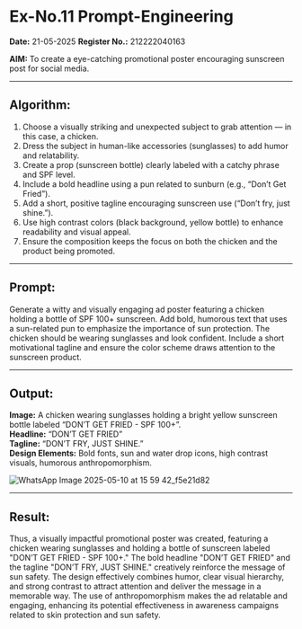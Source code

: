 # Ex-No.11 Prompt-Engineering  

**Date:** 21-05-2025 
**Register No.:** 212222040163


**AIM:** To create a eye-catching promotional poster encouraging sunscreen post for social media.

---

## Algorithm:
1. Choose a visually striking and unexpected subject to grab attention — in this case, a chicken.
2. Dress the subject in human-like accessories (sunglasses) to add humor and relatability.
3. Create a prop (sunscreen bottle) clearly labeled with a catchy phrase and SPF level.
4. Include a bold headline using a pun related to sunburn (e.g., “Don’t Get Fried”).
5. Add a short, positive tagline encouraging sunscreen use (“Don’t fry, just shine.”).
6. Use high contrast colors (black background, yellow bottle) to enhance readability and visual appeal.
7. Ensure the composition keeps the focus on both the chicken and the product being promoted.

---

## Prompt:
Generate a witty and visually engaging ad poster featuring a chicken holding a bottle of SPF 100+ sunscreen. Add bold, humorous text that uses a sun-related pun to emphasize the importance of sun protection. The chicken should be wearing sunglasses and look confident. Include a short motivational tagline and ensure the color scheme draws attention to the sunscreen product.

---

## Output:
**Image:** A chicken wearing sunglasses holding a bright yellow sunscreen bottle labeled “DON’T GET FRIED - SPF 100+”.  
**Headline:** “DON’T GET FRIED”  
**Tagline:** “DON’T FRY, JUST SHINE.”  
**Design Elements:** Bold fonts, sun and water drop icons, high contrast visuals, humorous anthropomorphism.

![WhatsApp Image 2025-05-10 at 15 59 42_f5e21d82](https://github.com/user-attachments/assets/04942049-56a2-4913-8d10-88546f00b8a8)


---
## Result:  
Thus, a visually impactful promotional poster was created, featuring a chicken wearing sunglasses and holding a bottle of sunscreen labeled "DON’T GET FRIED - SPF 100+." The bold headline "DON’T GET FRIED" and the tagline "DON’T FRY, JUST SHINE." creatively reinforce the message of sun safety. The design effectively combines humor, clear visual hierarchy, and strong contrast to attract attention and deliver the message in a memorable way. The use of anthropomorphism makes the ad relatable and engaging, enhancing its potential effectiveness in awareness campaigns related to skin protection and sun safety.
